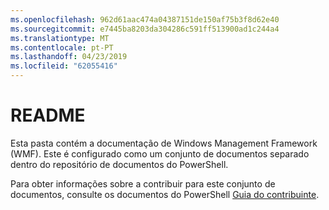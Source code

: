 ```yaml
---
ms.openlocfilehash: 962d61aac474a04387151de150af75b3f8d62e40
ms.sourcegitcommit: e7445ba8203da304286c591ff513900ad1c244a4
ms.translationtype: MT
ms.contentlocale: pt-PT
ms.lasthandoff: 04/23/2019
ms.locfileid: "62055416"
---
```

# <a name="readme"></a>README

Esta pasta contém a documentação de Windows Management Framework (WMF).
Este é configurado como um conjunto de documentos separado dentro do repositório de documentos do PowerShell.

Para obter informações sobre a contribuir para este conjunto de documentos, consulte os documentos do PowerShell [Guia do contribuinte](https://github.com/PowerShell/PowerShell-Docs/blob/staging/CONTRIBUTING.md).